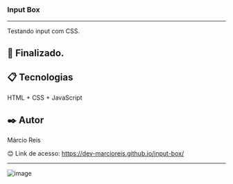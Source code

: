 ### Input Box

---

Testando input com CSS.

## 🚀 Finalizado.

## 📋 Tecnologias
HTML + CSS + JavaScript

## ✒️ Autor
Márcio Reis

😊 Link de acesso: https://dev-marcioreis.github.io/input-box/

---
![image](https://user-images.githubusercontent.com/122680054/212683942-00528aec-b292-4935-b963-3fefa9437742.png)
